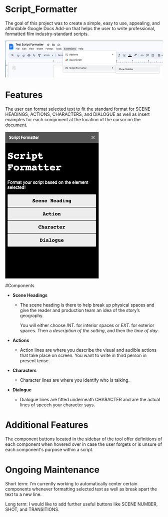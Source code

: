 # Script_Formatter
The goal of this project was to create a simple, easy to use, appealing, and affordable Google Docs Add-on that helps the user to write professional, formatted film industry-standard scripts.

<img
src = "https://github.com/E-Tong25/Script_Formatter/blob/main/Img/Script%20Formatter%20Location.png"
align = "center"/>

# Features
The user can format selected text to fit the standard format for SCENE HEADINGS, ACTIONS, CHARACTERS, and DIALOGUE as well as insert examples for each component at the location of the cursor on the document.

<img
src = "https://github.com/E-Tong25/Script_Formatter/blob/main/Img/Script%20Formatter%20Side%20Bar.png"
align = "center"/>

#Components
* **Scene Headings**
  * The scene heading is there to help break up physical spaces and give the reader and production team an idea of the story’s geography.

    You will either choose *INT.* for interior spaces or *EXT.* for exterior spaces. Then a *description of the setting*, and then the *time of day*.

* **Actions**
  * Action lines are where you describe the visual and audible actions that take place on screen. You want to write in third person in present tense.

* **Characters**
  * Character lines are where you identify who is talking.

* **Dialogue**
  * Dialogue lines are fitted underneath CHARACTER and are the actual lines of speech your character says.

# Additional Features
The component buttons located in the sidebar of the tool offer definitions of each component when hovered over in case the user forgets or is unsure of each component's purpose within a script.

# Ongoing Maintenance
Short term: I'm currently working to automatically center certain components whenever formatting selected text as well as break apart the text to a new line.

Long term: I would like to add further useful buttons like SCENE NUMBER, SHOT, and TRANSITIONS.
